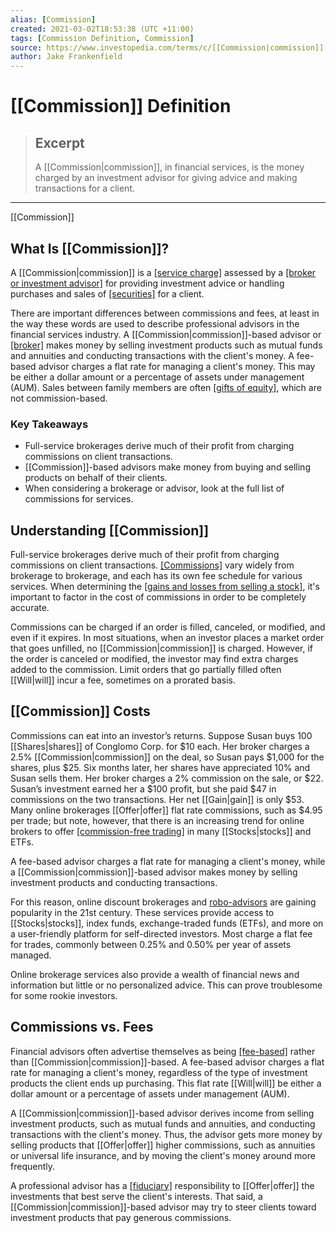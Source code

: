 ```yaml
---
alias: [Commission]
created: 2021-03-02T18:53:38 (UTC +11:00)
tags: [Commission Definition, Commission]
source: https://www.investopedia.com/terms/c/[[Commission|commission]].asp
author: Jake Frankenfield
---
```


# [[Commission]] Definition

> ## Excerpt
> A [[Commission|commission]], in financial services, is the money charged by an investment advisor for giving advice and making transactions for a client.

---

[[Commission]]
## What Is [[Commission]]?

A [[Commission|commission]] is a [[service charge]](https://www.investopedia.com/terms/s/service-charge.asp) assessed by a [[broker or investment advisor]](https://www.investopedia.com/terms/t/thirdpartydistributor.asp) for providing investment advice or handling purchases and sales of [[securities]](https://www.investopedia.com/terms/s/[[Security|security]].asp) for a client.

There are important differences between commissions and fees, at least in the way these words are used to describe professional advisors in the financial services industry. A [[Commission|commission]]-based advisor or [[broker]](https://www.investopedia.com/terms/b/broker.asp) makes money by selling investment products such as mutual funds and annuities and conducting transactions with the client's money. A fee-based advisor charges a flat rate for managing a client's money. This may be either a dollar amount or a percentage of assets under management (AUM). Sales between family members are often [[gifts of equity]](https://www.investopedia.com/terms/g/gift_of_equity.asp), which are not commission-based.

### Key Takeaways

-   Full-service brokerages derive much of their profit from charging commissions on client transactions.
-   [[Commission]]-based advisors make money from buying and selling products on behalf of their clients.
-   When considering a brokerage or advisor, look at the full list of commissions for services.

## Understanding [[Commission]]

Full-service brokerages derive much of their profit from charging commissions on client transactions. [[Commissions]](https://www.investopedia.com/terms/c/[[Commission|commission]].asp) vary widely from brokerage to brokerage, and each has its own fee schedule for various services. When determining the [[gains and losses from selling a stock]](https://www.investopedia.com/ask/answers/07/calculategains.asp), it's important to factor in the cost of commissions in order to be completely accurate.

Commissions can be charged if an order is filled, canceled, or modified, and even if it expires. In most situations, when an investor places a market order that goes unfilled, no [[Commission|commission]] is charged. However, if the order is canceled or modified, the investor may find extra charges added to the commission. Limit orders that go partially filled often [[Will|will]] incur a fee, sometimes on a prorated basis.

## [[Commission]] Costs

Commissions can eat into an investor’s returns. Suppose Susan buys 100 [[Shares|shares]] of Conglomo Corp. for $10 each. Her broker charges a 2.5% [[Commission|commission]] on the deal, so Susan pays $1,000 for the shares, plus $25. Six months later, her shares have appreciated 10% and Susan sells them. Her broker charges a 2% commission on the sale, or $22. Susan’s investment earned her a $100 profit, but she paid $47 in commissions on the two transactions. Her net [[Gain|gain]] is only $53. Many online brokerages [[Offer|offer]] flat rate commissions, such as $4.95 per trade; but note, however, that there is an increasing trend for online brokers to offer [[commission-free trading]](https://www.investopedia.com/investing/free-[[Stock|stock]]-trading-whats-catch/) in many [[Stocks|stocks]] and ETFs.

A fee-based advisor charges a flat rate for managing a client's money, while a [[Commission|commission]]-based advisor makes money by selling investment products and conducting transactions.

For this reason, online discount brokerages and [robo-advisors](https://www.investopedia.com/terms/r/roboadvisor-roboadviser.asp) are gaining popularity in the 21st century. These services provide access to [[Stocks|stocks]], index funds, exchange-traded funds (ETFs), and more on a user-friendly platform for self-directed investors. Most charge a flat fee for trades, commonly between 0.25% and 0.50% per year of assets managed.

Online brokerage services also provide a wealth of financial news and information but little or no personalized advice. This can prove troublesome for some rookie investors.

## Commissions vs. Fees

Financial advisors often advertise themselves as being [[fee-based]](https://www.investopedia.com/terms/a/advisor-fee.asp) rather than [[Commission|commission]]-based. A fee-based advisor charges a flat rate for managing a client's money, regardless of the type of investment products the client ends up purchasing. This flat rate [[Will|will]] be either a dollar amount or a percentage of assets under management (AUM).

A [[Commission|commission]]-based advisor derives income from selling investment products, such as mutual funds and annuities, and conducting transactions with the client's money. Thus, the advisor gets more money by selling products that [[Offer|offer]] higher commissions, such as annuities or universal life insurance, and by moving the client's money around more frequently.

A professional advisor has a [[fiduciary]](https://www.investopedia.com/terms/f/[[Fiduciary|fiduciary]].asp) responsibility to [[Offer|offer]] the investments that best serve the client's interests. That said, a [[Commission|commission]]-based advisor may try to steer clients toward investment products that pay generous commissions.
